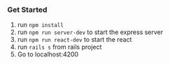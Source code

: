 ### Get Started
1. run `npm install`
2. run `npm run server-dev` to start the express server
3. run `npm run react-dev` to start the react
4. run `rails s` from rails project
5. Go to localhost:4200
